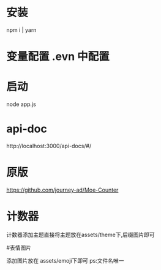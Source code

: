 # 安装

npm i | yarn

# 变量配置 .evn 中配置

# 启动

node app.js

# api-doc

http://localhost:3000/api-docs/#/

# 原版

https://github.com/journey-ad/Moe-Counter

# 计数器

计数器添加主题直接将主题放在assets/theme下,后缀图片即可

#表情图片

添加图片放在 assets/emoji下即可
ps:文件名唯一
